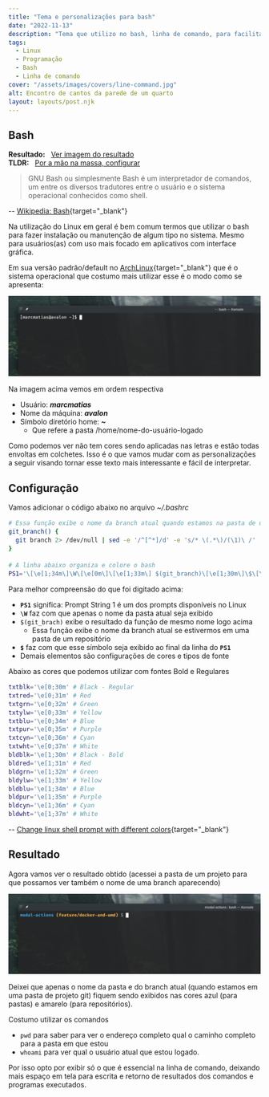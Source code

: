 ```yaml
---
title: "Tema e personalizações para bash"
date: "2022-11-13"
description: "Tema que utilizo no bash, linha de comando, para facilitar uso e interpretação de interações com sistema."
tags:
  - Linux
  - Programação
  - Bash
  - Linha de comando
cover: "/assets/images/covers/line-command.jpg"
alt: Encontro de cantos da parede de um quarto
layout: layouts/post.njk
---
```


## Bash

**Resultado:** &nbsp; [Ver imagem do resultado](#resultado)\
**TLDR:** &nbsp; [Por a mão na massa, configurar](#configuracao)

> GNU Bash ou simplesmente Bash é um interpretador de comandos, um entre os
diversos tradutores entre o usuário e o sistema operacional conhecidos como shell.
>
-- [Wikipedia: Bash](https://pt.wikipedia.org/wiki/Bash){target="_blank"}

Na utilização do Linux em geral é bem comum termos que utilizar o bash para fazer
instalação ou manutenção de algum tipo no sistema. Mesmo para usuários(as) com
uso mais focado em aplicativos com interface gráfica.

Em sua versão padrão/default no
[ArchLinux](https://archlinux.org/){target="_blank"} que é o sistema
operacional que costumo mais utilizar esse é o modo como se apresenta:

![Bash padrão Archlinux](/assets/images/content/bashtheme/bash-default-archlinux.png)

Na imagem acima vemos em ordem respectiva

- Usuário: ***marcmatias***
- Nome da máquina: ***avalon***
- Símbolo diretório home: ***~***
  - Que refere a pasta /home/nome-do-usuário-logado

Como podemos ver não tem cores sendo aplicadas nas letras e estão todas envoltas
em colchetes. Isso é o que vamos mudar com as personalizações a seguir visando tornar
esse texto mais interessante e fácil de interpretar.

## Configuração

Vamos adicionar o código abaixo no arquivo *~/.bashrc*

```bash
# Essa função exibe o nome da branch atual quando estamos na pasta de um repositório
git_branch() {
  git branch 2> /dev/null | sed -e '/^[^*]/d' -e 's/* \(.*\)/(\1)\ /'
}

# A linha abaixo organiza e colore o bash
PS1='\[\e[1;34m\]\W\[\e[0m\]\[\e[1;33m\] $(git_branch)\[\e[1;30m\]\$\[\e[0m\] '
```

Para melhor compreensão do que foi digitado acima:

- **`PS1`** significa: Prompt String 1 é um dos prompts disponíveis no Linux
- **`\W`** faz com que apenas o nome da pasta atual seja exibido
- `$(git_brach)` exibe o resultado da função de mesmo nome logo acima
  - Essa função exibe o nome da branch atual se estivermos em uma pasta de um repositório
- **`$`** faz com que esse símbolo seja exibido ao final da linha do **`PS1`**
- Demais elementos são configurações de cores e tipos de fonte

Abaixo as cores que podemos utilizar com fontes Bold e Regulares

```bash
txtblk='\e[0;30m' # Black - Regular
txtred='\e[0;31m' # Red
txtgrn='\e[0;32m' # Green
txtylw='\e[0;33m' # Yellow
txtblu='\e[0;34m' # Blue
txtpur='\e[0;35m' # Purple
txtcyn='\e[0;36m' # Cyan
txtwht='\e[0;37m' # White
bldblk='\e[1;30m' # Black - Bold
bldred='\e[1;31m' # Red
bldgrn='\e[1;32m' # Green
bldylw='\e[1;33m' # Yellow
bldblu='\e[1;34m' # Blue
bldpur='\e[1;35m' # Purple
bldcyn='\e[1;36m' # Cyan
bldwht='\e[1;37m' # White
```

-- [Change linux shell prompt with different colors](https://linoxide.com/change-linux-shell-prompt-with-different-colors/){target="_blank"}

## Resultado

Agora vamos ver o resultado obtido (acessei a pasta de um projeto para que
possamos ver também o nome de uma branch aparecendo)

![Bash padrão Archlinux 2](/assets/images/content/bashtheme/bash-default-archlinux-2.png)

Deixei que apenas o nome da pasta e do branch atual (quando estamos em uma
pasta de projeto git) fiquem sendo exibidos nas cores azul (para pastas) e
amarelo (para repositórios).

Costumo utilizar os comandos

- `pwd` para saber para ver o endereço completo qual o caminho completo para a
pasta em que estou
- `whoami` para ver qual o usuário atual que estou logado.

Por isso opto por exibir só o que é essencial na linha de comando, deixando mais
espaço em tela para escrita e retorno de resultados dos comandos e programas executados.
